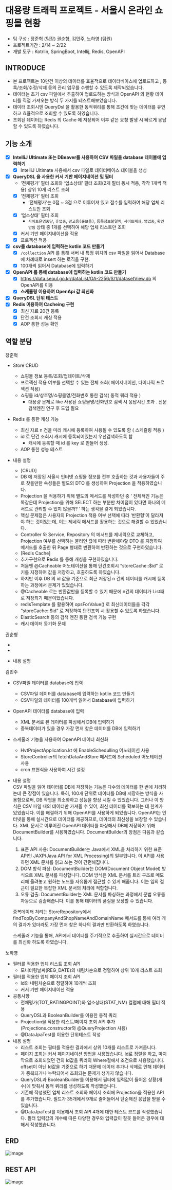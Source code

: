 # 대용량 트래픽 프로젝트 - 서울시 온라인 쇼핑몰 현황
- 팀 구성 : 장준혁 (팀장) 권순형, 김민주, 노하영 (팀원)
- 프로젝트기간 : 2/14 ~ 2/22
- 개발 도구 : Kotrlin, SpringBoot, Intellij, Redis, OpenAPI

## INTRODUCE
- 본 프로젝트는 10만건 이상의 데이터를 효율적으로 데이터베이스에 업로드하고 , 등록/조회/수정/삭제 등의 관리 업무를 수행할 수 있도록 제작되었습니다.
- 데이터는 초기 csv 파일에서 추출하여 업로드하는 방식과 OpenAPI 의 현황 데이터를 직접 가져오는 방식 두 가지를 테스트해보았습니다.
- 데이터 조회시엔 QueryDsl 을 활용한 동적쿼리를 통해 조건에 맞는 데이터를 유연하고 효율적으로 조회할 수 있도록 하였습니다.
- 조회된 데이터는 Redis 의 Cache 에 저장되어 이후 같은 요청 발생 시 빠르게 응답할 수 있도록 하였습니다.

## 기능 소개
- [x]  **IntelliJ Ultimate 또는 DBeaver를 사용하여 CSV 파일을 database 테이블에 입력하기**
    - [x]  IntelliJ Ultimate 사용해서 csv 파일로 데이터베이스 테이블을 생성 
- [x]  **QueryDSL 을 사용한 커서 기반 페이지네이션 및 필터**
    - ‘전체평가’ 필터 조회와 ‘업소상태’ 필터 조회(2개 필터 동시 적용, 각각 1개씩 적용) 상위 10개 리스트 조회
    - [x]  ‘전체평가’ 필터 조회
        - ‘전체평가’는 0점 ~ 3점 으로 이루어져 있고 점수를 입력하여 해당 업체 리스트만 조회
    - [x]  ‘업소상태’ 필터 조회
        - `사이트운영중단`, `휴업중`, `광고용(홍보용)`, `등록정보불일치`, `사이트폐쇄`, `영업중`, `확인안됨` 상태 중 1개를 선택하여 해당 업체 리스트만 조회
    - [x]  커서 기반 페이지네이션을 적용
    - [x]  프로젝션 적용
- [x]  **csv를 database에 입력하는 kotlin 코드 만들기**
    - [x]  `/collection`  API 를 통해 서버 내 특정 위치의 csv 파일을 읽어서 Database에 차례대로 insert 하는 로직을 구현.
    - [x]  100개씩 읽어서 Database에 입력하기
- [x]  **OpenAPI 를 통해 database에 입력하는 kotlin 코드 만들기**
    - [x]  https://data.seoul.go.kr/dataList/OA-2256/S/1/datasetView.do 의 OpenAPI를 이용
    - [x]  **스케쥴링 이용하여 OpenApi 값 최신화**

- [x]  **QueryDSL 단위 테스트**
- [x]  **Redis 이용하여 Cacheing 구현**
    - [x]  최신 자료 20건 등록
    - [x]  단건 조회시 캐싱 적용
    - [x]  AOP 통한 성능 확인

## 역할 분담
장준혁
- Store CRUD
    - 쇼핑몰 정보 등록/조회/업데이트/삭제
    - 프로젝션 적용 여부를 선택할 수 있는 전체 조회( 페이지네이션, 다이나믹 프로젝션 적용)
    - 쇼핑몰 id/상호명/쇼핑몰명/전화번호 통한 검색( 동적 쿼리 적용 )
        - 대용량 문제로 like 사용된 쇼핑몰명/전화번호 검색 시 응답시간 초과 . 전문검색엔진 연구 후 도입 필요
- Redis 를 통한 캐싱 기능
    - 최신 자료 n 건을 미리 캐시에 등록하여 사용될 수 있도록 함 ( 스케쥴링 적용 )
    - id 로 단건 조회시 캐시에 등록되어있는지 우선검색하도록 함
        - 캐시에 등록할 때 id 를 key 로 만들어 생성.
    - AOP 통한 성능 테스트 

- 내용 설명
  - [CRUD]
  - DB 에 저장된 서울시 인터넷 쇼핑몰 정보를 전부 호출하는 것과 사용자들이 주로 찾을만한 속성들은 별도의 DTO 를 생성하여 Projection 을 적용하였습니다.
  - Projection 을 적용하기 위해 별도의 메서드를 작성하던 중 ‘ 전체적인 기능은 똑같은데 Projection을 위해 SELECT 하는 부분만 차이점이 있다면 하나의 메서드로 관리할 수 있지 않을까? ‘ 하는 생각을 갖게 되었습니다.
  - 핵심 문제점은 사용자의 Projection 적용 여부 선택에 따라  ‘반환형’이 달라져야 하는 것이었는데, 이는 제네릭 메서드를 활용하는 것으로 해결할 수 있었습니다.
  - Controller 와 Service, Repository 의 메서드를 제네릭으로 교체하고, Projection 여부를 선택하는 불리언 값에 따라 변환해야할 DTO 를 지정하여 메서드를 호출한 뒤 Page 형태로 변환하여 반환하는 것으로 구현하였습니다.
  - [Redis Cache]
  - 추가구현으로 Redis 를 통해 캐싱을 구현하였습니다.
  - 처음엔 @Cacheable 어노테이션을 통해 단건조회시 “storeCache::$id” 로 키를 지정하여 값을 저장하고, 호출하도록 하였습니다.
  - 하지만 이후 DB 의 id 값을 기준으로 최근 저장된 n 건의 데이터를 캐시에 등록하는 과정에서 문제가 있었습니다.
  - @Cacheable 로는 반환값만을 등록할 수 있기 때문에 n건의 데이터가 List째로 저장되기 때문이었습니다.
  - redisTemplate 를 활용하여 opsForValue() 로 최신데이터들을 각각  “storeCache::$id” 로 저장하여 단건조회 시 활용할 수 있도록 하였습니다.
  - ElasticSearch 등의 검색 엔진 통한 검색 기능 구현
  - 캐시 데이터 동기화 문제
    

권순형

-

-

- 내용 설명

김민주

- CSV파일 데이터를 database에 입력
    - CSV파일 데이터를 database에 입력하는 kotlin 코드 만들기
    - CSV파일의 데이터를 100개씩 읽어서 Database에 입력하기
- OpenAPI 데이터를 database에 입력
    - XML 문서로 된 데이터를 파싱해서 DB에 입력하기
    - 중복데이터가 있을 경우 가장 먼저 찾은 데이터를 DB에 입력하기
- 스케줄러 기능을 사용하여 OpenAPI 데이터 최신화
    - HvtProjectApplication.kt 에 EnableSchedulling 어노테이션 사용
    - StoreController의 fetchDataAndStore 메서드에 Scheduled 어노테이션 사용
    - cron 표현식을 사용하여 시간 설정
- 내용 설명  
CSV 파일을 읽어 데이터를 DB에 저장하는 기능은 다수의 데이터를 한 번에 처리하는데 큰 장점이 있습니다. 특히, 100개 단위로 데이터를 DB에 저장하는 방식을 사용함으로써, DB 작업을 최소화하고 성능을 향상 시킬 수 있었습니다. 그러나 이 방식은 CSV 파일 내의 데이터만 가져올 수 있어, 최신 데이터를 확보하는 데 한계가 있었습니다. 이를 해결하기 위해 OpenAPI를 사용하게 되었습니다. OpenAPI는 인터넷을 통해 실시간으로 데이터를 제공하므로, 데이터의 최신성을 보장할 수 있습니다. XML 문서로 이루어진 OpenAPI 데이터를 파싱해서 DB에 저장하기 위해 DocumentBuilder를 사용하였습니다.  DocumentBuilder의 장점은 다음과 같습니다.
    
    1. 표준 API 사용: DocumentBuilder는 Java에서 XML을 처리하기 위한 표준 API인 JAXP(Java API for XML Processing)의 일부입니다. 이 API를 사용하면 XML 문서를 읽고 쓰는 것이 간편해집니다.
    2. DOM 방식 파싱: DocumentBuilder는 DOM(Document Object Model) 방식으로 XML 문서를 파싱합니다. DOM 방식은 XML 문서를 트리 구조로 메모리에 올려놓고 원하는 노드를 자유롭게 접근할 수 있게 해줍니다. 이는 임의 접근이 필요한 복잡한 XML 문서의 처리에 적합합니다.
    3. 오류 검출: DocumentBuilder는 XML 문서를 파싱하는 과정에서 문법 오류를 자동으로 검출해줍니다. 이를 통해 데이터의 품질을 보장할 수 있습니다.
    
    중복데이터 처리는 StoreRepository에서 findTopByCompanyAndShopNameAndDomainName 메서드를 통해 여러 개의 결과가 있더라도 가장 먼저 찾은 하나의 결과만 반환하도록 하였습니다.
    
    스케줄러 기능을 통해, API에서 데이터를 주기적으로 추출하여 실시간으로 데이터를 최신화 하도록 하였습니다.
    

노하영

- 필터를 적용한 업체 리스트 조회 API
    - 모니터링날짜(REG_DATE)의 내림차순으로 정렬하여 상위 10개 리스트 조회
- 필터를 적용한 업체 페이지 조회 API
    - Id의 내림차순으로 정렬하여 10개씩 조회
    - 커서 기반 페이지네이션 적용
- 공통사항
    - 전체평가(TOT_RATINGPOINT)와 업소상태(STAT_NM) 컬럼에 대해 필터 적용
    - QueryDSL과 BooleanBuilder를 이용한 동적 쿼리
    - Projection을 적용한 리스트/페이지 조회 API 추가 (Projections.constructor와 @QueryProjection 사용)
    - @DataJpaTest를 이용한 단위테스트 작성
- 내용 설명
  - 리스트 조회는 필터를 적용한 결과에서 상위 10개를 리스트로 가져옵니다.
  - 페이지 조회는 커서 페이지네이션 방법을 사용했습니다. Id로 정렬을 하고, 마지막으로 조회되었던 건의 Id값을 쿼리의 Where절에서 조건으로 사용했습니다. offset이 아닌 Id값을 기준으로 하기 때문에 데이터 추가나 삭제로 인해 데이터가 중복되거나 누락되어서 조회되는 문제가 생기지 않습니다.
  - QueryDSL과 BooleanBuilder를 이용해서 필터에 입력값이 들어온 상황(개수)에 맞춰서 동적 쿼리를 생성하도록 작성했습니다.
  - 기존에 작성했던 업체 리스트 조회와 페이지 조회에 Projection을 적용한 API를 추가했습니다. 필드가 35개에서 9개로 줄어들어서 단순해진 응답을 받을 수 있습니다.
  - @DataJpaTest를 이용해서 조회 API 4개에 대한 테스트 코드를 작성했습니다. 필터 입력값의 개수에 따른 다양한 경우와 입력값이 잘못 들어온 경우에 대해서 작성했습니다.


## ERD
![image](https://github.com/JangCoding/HVT_Project/assets/62090021/3868ecbd-d4ee-4855-a1eb-5c38335408b3)

## REST API
![image](https://github.com/JangCoding/HVT_Project/assets/62090021/ad40d0d8-d1e7-4f24-8419-01f448cf14fa)

